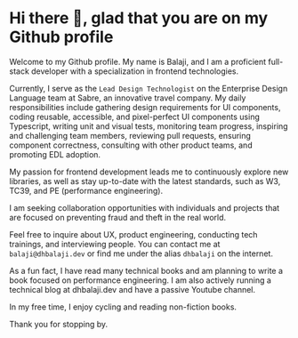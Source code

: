 # Hi there 👋, glad that you are on my Github profile

Welcome to my Github profile. My name is Balaji, and I am a proficient full-stack developer with a specialization in frontend technologies.

Currently, I serve as the `Lead Design Technologist` on the Enterprise Design Language team at Sabre, an innovative travel company. My daily responsibilities include gathering design requirements for UI components, coding reusable, accessible, and pixel-perfect UI components using Typescript, writing unit and visual tests, monitoring team progress, inspiring and challenging team members, reviewing pull requests, ensuring component correctness, consulting with other product teams, and promoting EDL adoption.

My passion for frontend development leads me to continuously explore new libraries, as well as stay up-to-date with the latest standards, such as W3, TC39, and PE (performance engineering).

I am seeking collaboration opportunities with individuals and projects that are focused on preventing fraud and theft in the real world.

Feel free to inquire about UX, product engineering, conducting tech trainings, and interviewing people. You can contact me at `balaji@dhbalaji.dev` or find me under the alias `dhbalaji` on the internet.

As a fun fact, I have read many technical books and am planning to write a book focused on performance engineering. I am also actively running a technical blog at dhbalaji.dev and have a passive Youtube channel.

In my free time, I enjoy cycling and reading non-fiction books.

Thank you for stopping by.